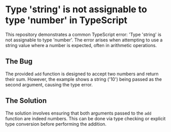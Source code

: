 # Type 'string' is not assignable to type 'number' in TypeScript

This repository demonstrates a common TypeScript error:  'Type 'string' is not assignable to type 'number'.  The error arises when attempting to use a string value where a number is expected, often in arithmetic operations.

## The Bug

The provided `add` function is designed to accept two numbers and return their sum. However, the example shows a string ('10') being passed as the second argument, causing the type error.

## The Solution

The solution involves ensuring that both arguments passed to the `add` function are indeed numbers. This can be done via type checking or explicit type conversion before performing the addition.